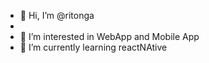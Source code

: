 - 👋 Hi, I’m @ritonga
- 
- 👀 I’m interested in WebApp and Mobile App
- 🌱 I’m currently learning reactNAtive


<!---
ritongaID/ritongaID is a ✨ special ✨ repository because its `README.md` (this file) appears on your GitHub profile.
You can click the Preview link to take a look at your changes.
--->
